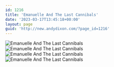 ```yaml
---
id: 1216
title: 'Emanuelle And The Last Cannibals'
date: '2023-03-17T13:45:18+00:00'
layout: page
guid: 'http://new.andydixon.com/?page_id=1216'
---
```


![Emanuelle And The Last Cannibals](https://i0.wp.com/assets.g8x2.ldn.idrivee2-23.com/posters/Emanuelle%20And%20The%20Last%20Cannibals%2001.jpg?w=1200&ssl=1 "Emanuelle And The Last Cannibals")  
![Emanuelle And The Last Cannibals](https://i0.wp.com/assets.g8x2.ldn.idrivee2-23.com/posters/Emanuelle%20And%20The%20Last%20Cannibals%2002.jpg?w=1200&ssl=1 "Emanuelle And The Last Cannibals")  
![Emanuelle And The Last Cannibals](https://i0.wp.com/assets.g8x2.ldn.idrivee2-23.com/posters/Emanuelle%20And%20The%20Last%20Cannibals%2003.jpg?w=1200&ssl=1 "Emanuelle And The Last Cannibals")  
![Emanuelle And The Last Cannibals](https://i0.wp.com/assets.g8x2.ldn.idrivee2-23.com/posters/Emanuelle%20And%20The%20Last%20Cannibals%2004.jpg?w=1200&ssl=1 "Emanuelle And The Last Cannibals")